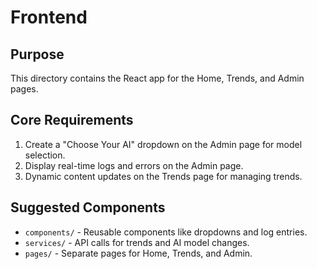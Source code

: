 
# Frontend

## Purpose
This directory contains the React app for the Home, Trends, and Admin pages.

## Core Requirements
1. Create a "Choose Your AI" dropdown on the Admin page for model selection.
2. Display real-time logs and errors on the Admin page.
3. Dynamic content updates on the Trends page for managing trends.

## Suggested Components
- `components/` - Reusable components like dropdowns and log entries.
- `services/` - API calls for trends and AI model changes.
- `pages/` - Separate pages for Home, Trends, and Admin.
